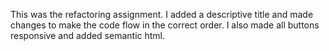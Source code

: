 This was the refactoring assignment. I added a descriptive title and made changes to make the code flow in the correct order. I also made all buttons responsive and added semantic html.
